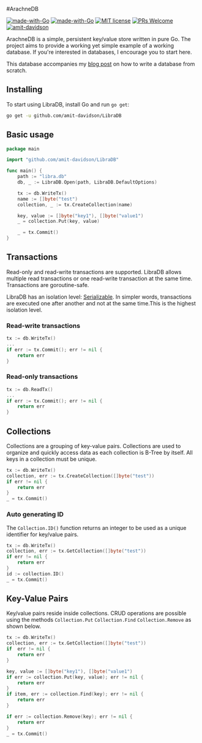 #ArachneDB

[![made-with-Go](https://github.com/go-critic/go-critic/workflows/Go/badge.svg)](http://golang.org)
[![made-with-Go](https://img.shields.io/badge/Made%20with-Go-1f425f.svg)](http://golang.org)
[![MIT license](https://img.shields.io/badge/License-MIT-blue.svg)](https://lbesson.mit-license.org/)
[![PRs Welcome](https://img.shields.io/badge/PRs-welcome-brightgreen.svg?style=flat-square)](http://makeapullrequest.com)
[![amit-davidson](https://circleci.com/gh/amit-davidson/LibraDB.svg?style=svg)](https://app.circleci.com/pipelines/github/amit-davidson/LibraDB)

ArachneDB is a simple, persistent key/value store written in pure Go. The project aims to provide a working yet simple
example of a working database. If you're interested in databases, I encourage you to start here.

This database accompanies  my [blog post](https://betterprogramming.pub/build-a-nosql-database-from-the-scratch-in-1000-lines-of-code-8ed1c15ed924) on how to write a database from scratch.

## Installing

To start using LibraDB, install Go and run `go get`:

```sh
go get -u github.com/amit-davidson/LibraDB
```

## Basic usage
```go
package main

import "github.com/amit-davidson/LibraDB"

func main() {
	path := "libra.db"
	db, _ := LibraDB.Open(path, LibraDB.DefaultOptions)

	tx := db.WriteTx()
	name := []byte("test")
	collection, _ := tx.CreateCollection(name)

	key, value := []byte("key1"), []byte("value1")
	_ = collection.Put(key, value)

	_ = tx.Commit()
}
```
## Transactions
Read-only and read-write transactions are supported. LibraDB allows multiple read transactions or one read-write 
transaction at the same time. Transactions are goroutine-safe.

LibraDB has an isolation level: [Serializable](https://en.wikipedia.org/wiki/Isolation_(database_systems)#Serializable).
In simpler words, transactions are executed one after another and not at the same time.This is the highest isolation level.

### Read-write transactions

```go
tx := db.WriteTx()
...
if err := tx.Commit(); err != nil {
    return err
}
```
### Read-only transactions
```go
tx := db.ReadTx()
...
if err := tx.Commit(); err != nil {
    return err
}
```

## Collections
Collections are a grouping of key-value pairs. Collections are used to organize and quickly access data as each
collection is B-Tree by itself. All keys in a collection must be unique.
```go
tx := db.WriteTx()
collection, err := tx.CreateCollection([]byte("test"))
if err != nil {
	return err
}
_ = tx.Commit()
```

### Auto generating ID
The `Collection.ID()` function returns an integer to be used as a unique identifier for key/value pairs.
```go
tx := db.WriteTx()
collection, err := tx.GetCollection([]byte("test"))
if err != nil {
    return err
}
id := collection.ID()
_ = tx.Commit()
```
## Key-Value Pairs
Key/value pairs reside inside collections. CRUD operations are possible using the methods `Collection.Put` 
`Collection.Find` `Collection.Remove` as shown below.   
```go
tx := db.WriteTx()
collection, err := tx.GetCollection([]byte("test"))
if  err != nil {
    return err
}

key, value := []byte("key1"), []byte("value1")
if err := collection.Put(key, value); err != nil {
    return err
}
if item, err := collection.Find(key); err != nil {
    return err
}

if err := collection.Remove(key); err != nil {
    return err
}
_ = tx.Commit()
```
